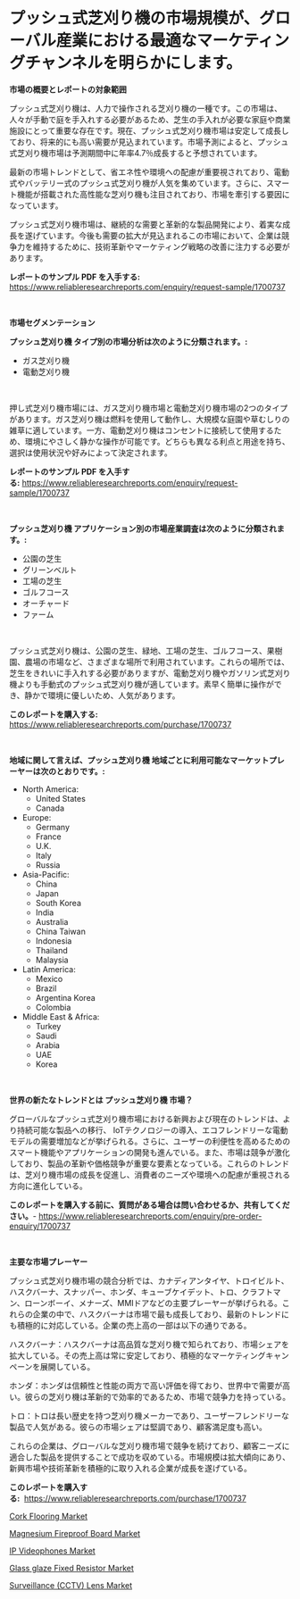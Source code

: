<p><h1>プッシュ式芝刈り機の市場規模が、グローバル産業における最適なマーケティングチャンネルを明らかにします。</h1></p><p><strong>市場の概要とレポートの対象範囲</strong></p>
<p><p>プッシュ式芝刈り機は、人力で操作される芝刈り機の一種です。この市場は、人々が手動で庭を手入れする必要があるため、芝生の手入れが必要な家庭や商業施設にとって重要な存在です。現在、プッシュ式芝刈り機市場は安定して成長しており、将来的にも高い需要が見込まれています。市場予測によると、プッシュ式芝刈り機市場は予測期間中に年率4.7％成長すると予想されています。</p><p>最新の市場トレンドとして、省エネ性や環境への配慮が重要視されており、電動式やバッテリー式のプッシュ式芝刈り機が人気を集めています。さらに、スマート機能が搭載された高性能な芝刈り機も注目されており、市場を牽引する要因になっています。</p><p>プッシュ式芝刈り機市場は、継続的な需要と革新的な製品開発により、着実な成長を遂げています。今後も需要の拡大が見込まれるこの市場において、企業は競争力を維持するために、技術革新やマーケティング戦略の改善に注力する必要があります。</p></p>
<p><strong>レポートのサンプル PDF を入手する:</strong> <a href="https://www.reliableresearchreports.com/enquiry/request-sample/1700737">https://www.reliableresearchreports.com/enquiry/request-sample/1700737</a></p>
<p>&nbsp;</p>
<p><strong>市場セグメンテーション</strong></p>
<p><strong>プッシュ芝刈り機 タイプ別の市場分析は次のように分類されます。:</strong></p>
<p><ul><li>ガス芝刈り機</li><li>電動芝刈り機</li></ul></p>
<p>&nbsp;</p>
<p><p>押し式芝刈り機市場には、ガス芝刈り機市場と電動芝刈り機市場の2つのタイプがあります。ガス芝刈り機は燃料を使用して動作し、大規模な庭園や草むしりの雑草に適しています。一方、電動芝刈り機はコンセントに接続して使用するため、環境にやさしく静かな操作が可能です。どちらも異なる利点と用途を持ち、選択は使用状況や好みによって決定されます。</p></p>
<p><strong>レポートのサンプル PDF を入手する:</strong>&nbsp;<a href="https://www.reliableresearchreports.com/enquiry/request-sample/1700737">https://www.reliableresearchreports.com/enquiry/request-sample/1700737</a></p>
<p>&nbsp;</p>
<p><strong> プッシュ芝刈り機 アプリケーション別の市場産業調査は次のように分類されます。:</strong></p>
<p><ul><li>公園の芝生</li><li>グリーンベルト</li><li>工場の芝生</li><li>ゴルフコース</li><li>オーチャード</li><li>ファーム</li></ul></p>
<p>&nbsp;</p>
<p><p>プッシュ式芝刈り機は、公園の芝生、緑地、工場の芝生、ゴルフコース、果樹園、農場の市場など、さまざまな場所で利用されています。これらの場所では、芝生をきれいに手入れする必要がありますが、電動芝刈り機やガソリン式芝刈り機よりも手動式のプッシュ式芝刈り機が適しています。素早く簡単に操作ができ、静かで環境に優しいため、人気があります。</p></p>
<p><strong>このレポートを購入する:</strong>&nbsp; <a href="https://www.reliableresearchreports.com/purchase/1700737">https://www.reliableresearchreports.com/purchase/1700737</a></p>
<p>&nbsp;</p>
<p><strong>地域に関して言えば、プッシュ芝刈り機 地域ごとに利用可能なマーケットプレーヤーは次のとおりです。:</strong></p>
<p><ul>
    <li>
        North America:
        <ul>
            <li>United States</li>
            <li>Canada</li>
        </ul>
    </li>
    <li>
        Europe:
        <ul>
            <li>Germany</li>
            <li>France</li>
            <li>U.K.</li>
            <li>Italy</li>
            <li>Russia</li>
        </ul>
    </li>
    <li>
        Asia-Pacific:
        <ul>
            <li>China</li>
            <li>Japan</li>
            <li>South Korea</li>
            <li>India</li>
            <li>Australia</li>
            <li>China Taiwan</li>
            <li>Indonesia</li>
            <li>Thailand</li>
            <li>Malaysia</li>
        </ul>
    </li>
    <li>
        Latin America:
        <ul>
            <li>Mexico</li>
            <li>Brazil</li>
            <li>Argentina Korea</li>
            <li>Colombia</li>
        </ul>
    </li>
    <li>
        Middle East & Africa:
        <ul>
            <li>Turkey</li>
            <li>Saudi</li>
            <li>Arabia</li>
            <li>UAE</li>
            <li>Korea</li>
        </ul>
    </li>
    </ul></p>
<p>&nbsp;</p>
<p><strong>世界の新たなトレンドとは プッシュ芝刈り機 市場？</strong></p>
<p><p>グローバルなプッシュ式芝刈り機市場における新興および現在のトレンドは、より持続可能な製品への移行、 IoTテクノロジーの導入、エコフレンドリーな電動モデルの需要増加などが挙げられる。さらに、ユーザーの利便性を高めるためのスマート機能やアプリケーションの開発も進んでいる。また、市場は競争が激化しており、製品の革新や価格競争が重要な要素となっている。これらのトレンドは、芝刈り機市場の成長を促進し、消費者のニーズや環境への配慮が重視される方向に進化している。</p></p>
<p><strong>このレポートを購入する前に、質問がある場合は問い合わせるか、共有してください。</strong>- <a href="https://www.reliableresearchreports.com/enquiry/pre-order-enquiry/1700737">https://www.reliableresearchreports.com/enquiry/pre-order-enquiry/1700737</a></p>
<p>&nbsp;</p>
<p><strong>主要な市場プレーヤー</strong></p>
<p><p>プッシュ式芝刈り機市場の競合分析では、カナディアンタイヤ、トロイビルト、ハスクバーナ、スナッパー、ホンダ、キューブケイデット、トロ、クラフトマン、ローンボーイ、メナーズ、MMIドアなどの主要プレーヤーが挙げられる。これらの企業の中で、ハスクバーナは市場で最も成長しており、最新のトレンドにも積極的に対応している。企業の売上高の一部は以下の通りである。</p><p>ハスクバーナ：ハスクバーナは高品質な芝刈り機で知られており、市場シェアを拡大している。その売上高は常に安定しており、積極的なマーケティングキャンペーンを展開している。</p><p>ホンダ：ホンダは信頼性と性能の両方で高い評価を得ており、世界中で需要が高い。彼らの芝刈り機は革新的で効率的であるため、市場で競争力を持っている。</p><p>トロ：トロは長い歴史を持つ芝刈り機メーカーであり、ユーザーフレンドリーな製品で人気がある。彼らの市場シェアは堅調であり、顧客満足度も高い。</p><p>これらの企業は、グローバルな芝刈り機市場で競争を続けており、顧客ニーズに適合した製品を提供することで成功を収めている。市場規模は拡大傾向にあり、新興市場や技術革新を積極的に取り入れる企業が成長を遂げている。</p></p>
<p><strong>このレポートを購入する:</strong>&nbsp;&nbsp;<a href="https://www.reliableresearchreports.com/purchase/1700737">https://www.reliableresearchreports.com/purchase/1700737</a></p>
<p><p><a href="https://view.publitas.com/reportprime-1/cork-flooring-market-size-reflecting-a-forecast-till-2031-market-by-type-by-application-and-by-geography/">Cork Flooring Market</a></p><p><a href="https://view.publitas.com/reportprime-1/magnesium-fireproof-board-market-size-and-growth-market-segmentation-regional-and-country-breakdowns-and-market-trends-for-period-from-2024-2031/">Magnesium Fireproof Board Market</a></p><p><a href="https://unruly-ladybug-44b.notion.site/IP-Videophones-Market-Offers-Provide-Insightful-Data-for-the-Time-Period-from-2024-to-2031-and-also--45121d0697b94d64ac846e418eac1628">IP Videophones Market</a></p><p><a href="https://github.com/Glendatilghmankmgz0rbhwpy/Market-Research-Report-List-1/blob/main/glass-glaze-fixed-resistor-market.md">Glass glaze Fixed Resistor Market</a></p><p><a href="https://cute-banjo-8ca.notion.site/Surveillance-CCTV-Lens-Market-Insights-Market-Players-and-Forecast-Till-2031-a8e6d84d44344619a1dae7fb07c821b2">Surveillance (CCTV) Lens Market</a></p></p>